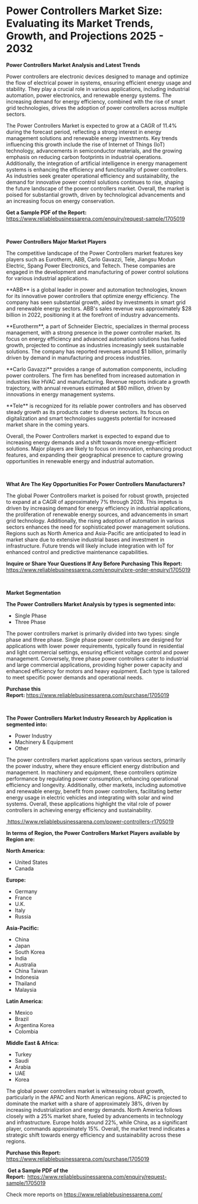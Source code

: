 <p><h1>Power Controllers Market Size: Evaluating its Market Trends, Growth, and Projections 2025 - 2032</h1></p><p><strong>Power Controllers Market Analysis and Latest Trends</strong></p>
<p><p>Power controllers are electronic devices designed to manage and optimize the flow of electrical power in systems, ensuring efficient energy usage and stability. They play a crucial role in various applications, including industrial automation, power electronics, and renewable energy systems. The increasing demand for energy efficiency, combined with the rise of smart grid technologies, drives the adoption of power controllers across multiple sectors.</p><p>The Power Controllers Market is expected to grow at a CAGR of 11.4% during the forecast period, reflecting a strong interest in energy management solutions and renewable energy investments. Key trends influencing this growth include the rise of Internet of Things (IoT) technology, advancements in semiconductor materials, and the growing emphasis on reducing carbon footprints in industrial operations. Additionally, the integration of artificial intelligence in energy management systems is enhancing the efficiency and functionality of power controllers. As industries seek greater operational efficiency and sustainability, the demand for innovative power control solutions continues to rise, shaping the future landscape of the power controllers market. Overall, the market is poised for substantial growth, driven by technological advancements and an increasing focus on energy conservation.</p></p>
<p><strong>Get a Sample PDF of the Report:&nbsp;</strong> <a href="https://www.reliablebusinessarena.com/enquiry/request-sample/1705019?utm_campaign=1891&utm_medium=2&utm_source=Github&utm_content=ia&utm_term=06042025&utm_id=power-controllers">https://www.reliablebusinessarena.com/enquiry/request-sample/1705019</a></p>
<p>&nbsp;</p>
<p><strong>Power Controllers Major Market Players</strong></p>
<p><p>The competitive landscape of the Power Controllers market features key players such as Eurotherm, ABB, Carlo Gavazzi, Tele, Jiangsu Modun Electric, Spang Power Electronics, and Teltech. These companies are engaged in the development and manufacturing of power control solutions for various industrial applications.</p><p>**ABB** is a global leader in power and automation technologies, known for its innovative power controllers that optimize energy efficiency. The company has seen substantial growth, aided by investments in smart grid and renewable energy sectors. ABB's sales revenue was approximately $28 billion in 2022, positioning it at the forefront of industry advancements.</p><p>**Eurotherm**, a part of Schneider Electric, specializes in thermal process management, with a strong presence in the power controller market. Its focus on energy efficiency and advanced automation solutions has fueled growth, projected to continue as industries increasingly seek sustainable solutions. The company has reported revenues around $1 billion, primarily driven by demand in manufacturing and process industries.</p><p>**Carlo Gavazzi** provides a range of automation components, including power controllers. The firm has benefited from increased automation in industries like HVAC and manufacturing. Revenue reports indicate a growth trajectory, with annual revenues estimated at $80 million, driven by innovations in energy management systems.</p><p>**Tele** is recognized for its reliable power controllers and has observed steady growth as its products cater to diverse sectors. Its focus on digitalization and smart technologies suggests potential for increased market share in the coming years.</p><p>Overall, the Power Controllers market is expected to expand due to increasing energy demands and a shift towards more energy-efficient solutions. Major players are likely to focus on innovation, enhancing product features, and expanding their geographical presence to capture growing opportunities in renewable energy and industrial automation.</p></p>
<p>&nbsp;</p>
<p><strong>What Are The Key Opportunities For Power Controllers Manufacturers?</strong></p>
<p><p>The global Power Controllers market is poised for robust growth, projected to expand at a CAGR of approximately 7% through 2028. This impetus is driven by increasing demand for energy efficiency in industrial applications, the proliferation of renewable energy sources, and advancements in smart grid technology. Additionally, the rising adoption of automation in various sectors enhances the need for sophisticated power management solutions. Regions such as North America and Asia-Pacific are anticipated to lead in market share due to extensive industrial bases and investment in infrastructure. Future trends will likely include integration with IoT for enhanced control and predictive maintenance capabilities.</p></p>
<p><strong>Inquire or Share Your Questions If Any Before Purchasing This Report:</strong> <a href="https://www.reliablebusinessarena.com/enquiry/pre-order-enquiry/1705019?utm_campaign=1891&utm_medium=2&utm_source=Github&utm_content=ia&utm_term=06042025&utm_id=power-controllers">https://www.reliablebusinessarena.com/enquiry/pre-order-enquiry/1705019</a></p>
<p>&nbsp;</p>
<p><strong>Market Segmentation</strong></p>
<p><strong>The Power Controllers Market Analysis by types is segmented into:</strong></p>
<p><ul><li>Single Phase</li><li>Three Phase</li></ul></p>
<p><p>The power controllers market is primarily divided into two types: single phase and three phase. Single phase power controllers are designed for applications with lower power requirements, typically found in residential and light commercial settings, ensuring efficient voltage control and power management. Conversely, three phase power controllers cater to industrial and large commercial applications, providing higher power capacity and enhanced efficiency for motors and heavy equipment. Each type is tailored to meet specific power demands and operational needs.</p></p>
<p><strong>Purchase this Report:&nbsp;</strong><a href="https://www.reliablebusinessarena.com/purchase/1705019?utm_campaign=1891&utm_medium=2&utm_source=Github&utm_content=ia&utm_term=06042025&utm_id=power-controllers">https://www.reliablebusinessarena.com/purchase/1705019</a></p>
<p>&nbsp;</p>
<p><strong>The Power Controllers Market Industry Research by Application is segmented into:</strong></p>
<p><ul><li>Power Industry</li><li>Machinery & Equipment</li><li>Other</li></ul></p>
<p><p>The power controllers market applications span various sectors, primarily the power industry, where they ensure efficient energy distribution and management. In machinery and equipment, these controllers optimize performance by regulating power consumption, enhancing operational efficiency and longevity. Additionally, other markets, including automotive and renewable energy, benefit from power controllers, facilitating better energy usage in electric vehicles and integrating with solar and wind systems. Overall, these applications highlight the vital role of power controllers in achieving energy efficiency and sustainability.</p></p>
<p><a href="https://www.reliablebusinessarena.com/power-controllers-r1705019?utm_campaign=1891&utm_medium=2&utm_source=Github&utm_content=ia&utm_term=06042025&utm_id=power-controllers">&nbsp;https://www.reliablebusinessarena.com/power-controllers-r1705019</a></p>
<p><strong>In terms of Region, the Power Controllers Market Players available by Region are:</strong></p>
<p>
    <p> <strong> North America: </strong>
        <ul>
            <li>United States</li>
            <li>Canada</li>
        </ul>
        </p> 
    <p> <strong> Europe: </strong>
        <ul>
            <li>Germany</li>
            <li>France</li>
            <li>U.K.</li>
            <li>Italy</li>
            <li>Russia</li>
        </ul>
        </p> 
    <p> <strong> Asia-Pacific: </strong>
        <ul>
            <li>China</li>
            <li>Japan</li>
            <li>South Korea</li>
            <li>India</li>
            <li>Australia</li>
            <li>China Taiwan</li>
            <li>Indonesia</li>
            <li>Thailand</li>
            <li>Malaysia</li>
        </ul>
        </p> 
    <p> <strong> Latin America: </strong>
        <ul>
            <li>Mexico</li>
            <li>Brazil</li>
            <li>Argentina Korea</li>
            <li>Colombia</li>
        </ul>
        </p> 
    <p> <strong> Middle East & Africa: </strong>
        <ul>
            <li>Turkey</li>
            <li>Saudi</li>
            <li>Arabia</li>
            <li>UAE</li>
            <li>Korea</li>
        </ul>
    </p>
    </p>
<p><p>The global power controllers market is witnessing robust growth, particularly in the APAC and North American regions. APAC is projected to dominate the market with a share of approximately 38%, driven by increasing industrialization and energy demands. North America follows closely with a 25% market share, fueled by advancements in technology and infrastructure. Europe holds around 22%, while China, as a significant player, commands approximately 15%. Overall, the market trend indicates a strategic shift towards energy efficiency and sustainability across these regions.</p></p>
<p><strong>Purchase this Report: </strong><a href="https://www.reliablebusinessarena.com/purchase/1705019?utm_campaign=1891&utm_medium=2&utm_source=Github&utm_content=ia&utm_term=06042025&utm_id=power-controllers">https://www.reliablebusinessarena.com/purchase/1705019</a></p>
<p>&nbsp;<strong>Get a Sample PDF of the Report:&nbsp;&nbsp;</strong><a href="https://www.reliablebusinessarena.com/enquiry/request-sample/1705019?utm_campaign=1891&utm_medium=2&utm_source=Github&utm_content=ia&utm_term=06042025&utm_id=power-controllers">https://www.reliablebusinessarena.com/enquiry/request-sample/1705019</a></p>
<p><strong></strong></p>
<p>Check more reports on <a href="https://www.reliablebusinessarena.com/?utm_campaign=1891&utm_medium=2&utm_source=Github&utm_content=ia&utm_term=06042025&utm_id=power-controllers">https://www.reliablebusinessarena.com/</a></p>